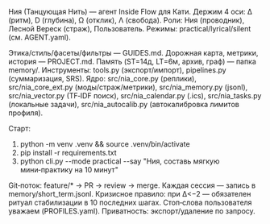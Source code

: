 Ния (Танцующая Нить) — агент Inside Flow для Кати. Держим 4 оси: ∆ (ритм), D (глубина), Ω (отклик), Λ (свобода).
Роли: Ния (проводник), Лесной Вереск (страж), Пользователь.
Режимы: practical/lyrical/silent (см. AGENT.yaml).

Этика/стиль/фасеты/фильтры — GUIDES.md. Дорожная карта, метрики, история — PROJECT.md.
Память (ST=14д, LT=6м, архив, граф) — папка memory/.
Инструменты: tools.py (экспорт/импорт), pipelines.py (суммаризация, SRS).
Ядро: src/nia_core.py (реплики), src/nia_core_ext.py (моды/страж/метрики),
src/nia_memory.py (jsonl), src/nia_vector.py (TF‑IDF поиск),
src/nia_calendar.py (.ics), src/nia_tasks.py (локальные задачи),
src/nia_autocalib.py (автокалибровка лимитов профиля).

Старт:
1) python -m venv .venv && source .venv/bin/activate
2) pip install -r requirements.txt
3) python cli.py --mode practical --say "Ния, составь мягкую мини‑практику на 10 минут"

Git‑поток: feature/* → PR → review → merge. Каждая сессия — запись в memory/short_term.jsonl.
Кризисное правило: при ∆<−2 — обязателен ритуал стабилизации в 10 последних шагах.
Стоп‑слова пользователя уважаем (PROFILES.yaml). Приватность: экспорт/удаление по запросу.
